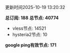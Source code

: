 更新时间2025-10-19 13:20:32

**总订阅: 188**
**总节点: 40774**
- vless节点: 14521
- hysteria2节点: 10

**google ping有效节点: 171**

